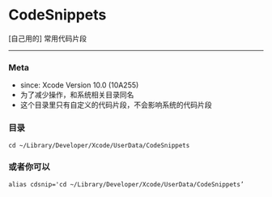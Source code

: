# CodeSnippets
[自己用的] 常用代码片段

------
### Meta
- since: Xcode Version 10.0 (10A255)
- 为了减少操作，和系统相关目录同名
- 这个目录里只有自定义的代码片段，不会影响系统的代码片段

### 目录
```
cd ~/Library/Developer/Xcode/UserData/CodeSnippets
```

### 或者你可以
```
alias cdsnip='cd ~/Library/Developer/Xcode/UserData/CodeSnippets’
```